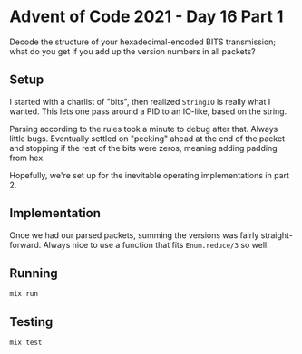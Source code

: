 # Advent of Code 2021 - Day 16 Part 1

Decode the structure of your hexadecimal-encoded BITS transmission; what do you
get if you add up the version numbers in all packets?

## Setup

I started with a charlist of "bits", then realized `StringIO` is really what I
wanted. This lets one pass around a PID to an IO-like, based on the string.

Parsing according to the rules took a minute to debug after that. Always little
bugs. Eventually settled on "peeking" ahead at the end of the packet and
stopping if the rest of the bits were zeros, meaning adding padding from hex.

Hopefully, we're set up for the inevitable operating implementations in part 2.

## Implementation

Once we had our parsed packets, summing the versions was fairly straight-
forward. Always nice to use a function that fits `Enum.reduce/3` so well.

## Running

`mix run`

## Testing

`mix test`
